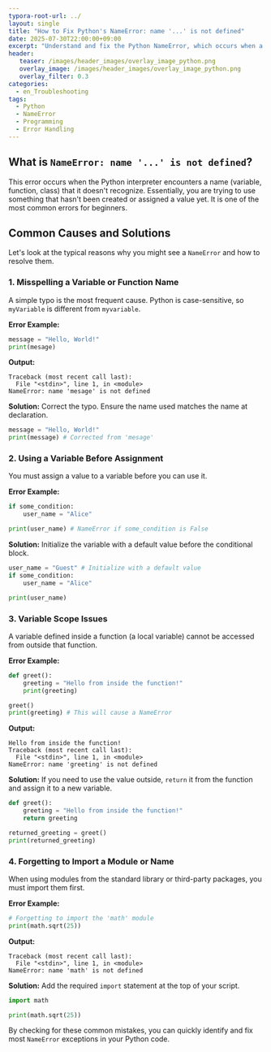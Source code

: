 ```yaml
---
typora-root-url: ../
layout: single
title: "How to Fix Python's NameError: name '...' is not defined"
date: 2025-07-30T22:00:00+09:00
excerpt: "Understand and fix the Python NameError, which occurs when a variable or function is used before it's defined. Learn common causes like typos and scope issues."
header:
   teaser: /images/header_images/overlay_image_python.png
   overlay_image: /images/header_images/overlay_image_python.png
   overlay_filter: 0.3
categories:
  - en_Troubleshooting
tags:
  - Python
  - NameError
  - Programming
  - Error Handling
---
```


## What is `NameError: name '...' is not defined`?

This error occurs when the Python interpreter encounters a name (variable, function, class) that it doesn't recognize.
Essentially, you are trying to use something that hasn't been created or assigned a value yet.
It is one of the most common errors for beginners.

## Common Causes and Solutions

Let's look at the typical reasons why you might see a `NameError` and how to resolve them.

### 1. Misspelling a Variable or Function Name

A simple typo is the most frequent cause. Python is case-sensitive, so `myVariable` is different from `myvariable`.

**Error Example:**
```python
message = "Hello, World!"
print(mesage)
```

**Output:**
```
Traceback (most recent call last):
  File "<stdin>", line 1, in <module>
NameError: name 'mesage' is not defined
```

**Solution:**
Correct the typo. Ensure the name used matches the name at declaration.

```python
message = "Hello, World!"
print(message) # Corrected from 'mesage'
```

### 2. Using a Variable Before Assignment

You must assign a value to a variable before you can use it.

**Error Example:**
```python
if some_condition:
    user_name = "Alice"

print(user_name) # NameError if some_condition is False
```

**Solution:**
Initialize the variable with a default value before the conditional block.

```python
user_name = "Guest" # Initialize with a default value
if some_condition:
    user_name = "Alice"

print(user_name)
```

### 3. Variable Scope Issues

A variable defined inside a function (a local variable) cannot be accessed from outside that function.

**Error Example:**
```python
def greet():
    greeting = "Hello from inside the function!"
    print(greeting)

greet()
print(greeting) # This will cause a NameError
```

**Output:**
```
Hello from inside the function!
Traceback (most recent call last):
  File "<stdin>", line 1, in <module>
NameError: name 'greeting' is not defined
```

**Solution:**
If you need to use the value outside, `return` it from the function and assign it to a new variable.

```python
def greet():
    greeting = "Hello from inside the function!"
    return greeting

returned_greeting = greet()
print(returned_greeting)
```

### 4. Forgetting to Import a Module or Name

When using modules from the standard library or third-party packages, you must import them first.

**Error Example:**
```python
# Forgetting to import the 'math' module
print(math.sqrt(25))
```

**Output:**
```
Traceback (most recent call last):
  File "<stdin>", line 1, in <module>
NameError: name 'math' is not defined
```

**Solution:**
Add the required `import` statement at the top of your script.

```python
import math

print(math.sqrt(25))
```

By checking for these common mistakes, you can quickly identify and fix most `NameError` exceptions in your Python code.
